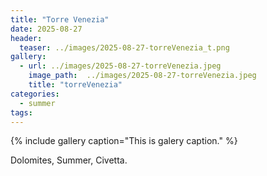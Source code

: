 ```yaml
---
title: "Torre Venezia"
date: 2025-08-27
header:
  teaser: ../images/2025-08-27-torreVenezia_t.png
gallery:
  - url: ../images/2025-08-27-torreVenezia.jpeg
    image_path:  ../images/2025-08-27-torreVenezia.jpeg
    title: "torreVenezia"
categories:
  - summer
tags:
---
```


{% include gallery caption="This is galery caption." %}

Dolomites, Summer, Civetta.
